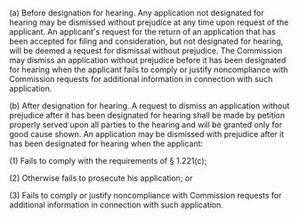 (a) Before designation for hearing. Any application not designated for hearing may be dismissed without prejudice at any time upon request of the applicant. An applicant's request for the return of an application that has been accepted for filing and consideration, but not designated for hearing, will be deemed a request for dismissal without prejudice. The Commission may dismiss an application without prejudice before it has been designated for hearing when the applicant fails to comply or justify noncompliance with Commission requests for additional information in connection with such application.

(b) After designation for hearing. A request to dismiss an application without prejudice after it has been designated for hearing shall be made by petition properly served upon all parties to the hearing and will be granted only for good cause shown. An application may be dismissed with prejudice after it has been designated for hearing when the applicant:

(1) Fails to comply with the requirements of § 1.221(c);

(2) Otherwise fails to prosecute his application; or

(3) Fails to comply or justify noncompliance with Commission requests for additional information in connection with such application.

